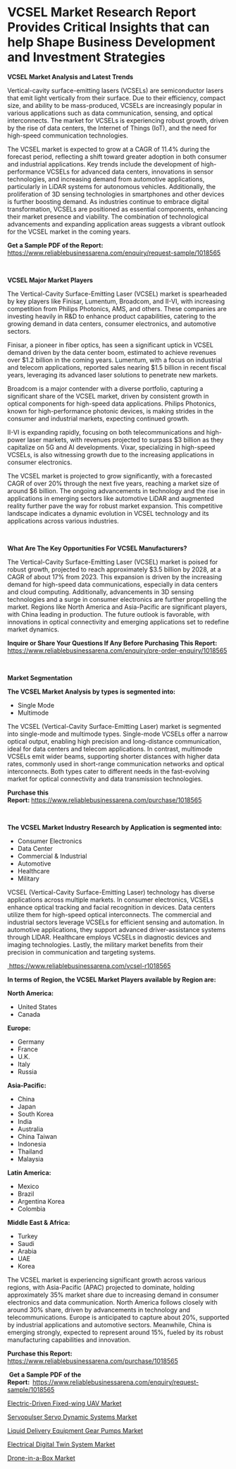 <p><h1>VCSEL Market Research Report Provides Critical Insights that can help Shape Business Development and Investment Strategies</h1></p><p><strong>VCSEL Market Analysis and Latest Trends</strong></p>
<p><p>Vertical-cavity surface-emitting lasers (VCSELs) are semiconductor lasers that emit light vertically from their surface. Due to their efficiency, compact size, and ability to be mass-produced, VCSELs are increasingly popular in various applications such as data communication, sensing, and optical interconnects. The market for VCSELs is experiencing robust growth, driven by the rise of data centers, the Internet of Things (IoT), and the need for high-speed communication technologies. </p><p>The VCSEL market is expected to grow at a CAGR of 11.4% during the forecast period, reflecting a shift toward greater adoption in both consumer and industrial applications. Key trends include the development of high-performance VCSELs for advanced data centers, innovations in sensor technologies, and increasing demand from automotive applications, particularly in LiDAR systems for autonomous vehicles. Additionally, the proliferation of 3D sensing technologies in smartphones and other devices is further boosting demand. As industries continue to embrace digital transformation, VCSELs are positioned as essential components, enhancing their market presence and viability. The combination of technological advancements and expanding application areas suggests a vibrant outlook for the VCSEL market in the coming years.</p></p>
<p><strong>Get a Sample PDF of the Report:&nbsp;</strong> <a href="https://www.reliablebusinessarena.com/enquiry/request-sample/1018565?utm_campaign=2133&utm_medium=2&utm_source=Github&utm_content=ia&utm_term=28022025&utm_id=vcsel">https://www.reliablebusinessarena.com/enquiry/request-sample/1018565</a></p>
<p>&nbsp;</p>
<p><strong>VCSEL Major Market Players</strong></p>
<p><p>The Vertical-Cavity Surface-Emitting Laser (VCSEL) market is spearheaded by key players like Finisar, Lumentum, Broadcom, and II-VI, with increasing competition from Philips Photonics, AMS, and others. These companies are investing heavily in R&D to enhance product capabilities, catering to the growing demand in data centers, consumer electronics, and automotive sectors.</p><p>Finisar, a pioneer in fiber optics, has seen a significant uptick in VCSEL demand driven by the data center boom, estimated to achieve revenues over $1.2 billion in the coming years. Lumentum, with a focus on industrial and telecom applications, reported sales nearing $1.5 billion in recent fiscal years, leveraging its advanced laser solutions to penetrate new markets.</p><p>Broadcom is a major contender with a diverse portfolio, capturing a significant share of the VCSEL market, driven by consistent growth in optical components for high-speed data applications. Philips Photonics, known for high-performance photonic devices, is making strides in the consumer and industrial markets, expecting continued growth.</p><p>II-VI is expanding rapidly, focusing on both telecommunications and high-power laser markets, with revenues projected to surpass $3 billion as they capitalize on 5G and AI developments. Vixar, specializing in high-speed VCSELs, is also witnessing growth due to the increasing applications in consumer electronics.</p><p>The VCSEL market is projected to grow significantly, with a forecasted CAGR of over 20% through the next five years, reaching a market size of around $6 billion. The ongoing advancements in technology and the rise in applications in emerging sectors like automotive LiDAR and augmented reality further pave the way for robust market expansion. This competitive landscape indicates a dynamic evolution in VCSEL technology and its applications across various industries.</p></p>
<p>&nbsp;</p>
<p><strong>What Are The Key Opportunities For VCSEL Manufacturers?</strong></p>
<p><p>The Vertical-Cavity Surface-Emitting Laser (VCSEL) market is poised for robust growth, projected to reach approximately $3.5 billion by 2028, at a CAGR of about 17% from 2023. This expansion is driven by the increasing demand for high-speed data communications, especially in data centers and cloud computing. Additionally, advancements in 3D sensing technologies and a surge in consumer electronics are further propelling the market. Regions like North America and Asia-Pacific are significant players, with China leading in production. The future outlook is favorable, with innovations in optical connectivity and emerging applications set to redefine market dynamics.</p></p>
<p><strong>Inquire or Share Your Questions If Any Before Purchasing This Report:</strong> <a href="https://www.reliablebusinessarena.com/enquiry/pre-order-enquiry/1018565?utm_campaign=2133&utm_medium=2&utm_source=Github&utm_content=ia&utm_term=28022025&utm_id=vcsel">https://www.reliablebusinessarena.com/enquiry/pre-order-enquiry/1018565</a></p>
<p>&nbsp;</p>
<p><strong>Market Segmentation</strong></p>
<p><strong>The VCSEL Market Analysis by types is segmented into:</strong></p>
<p><ul><li>Single Mode</li><li>Multimode</li></ul></p>
<p><p>The VCSEL (Vertical-Cavity Surface-Emitting Laser) market is segmented into single-mode and multimode types. Single-mode VCSELs offer a narrow optical output, enabling high precision and long-distance communication, ideal for data centers and telecom applications. In contrast, multimode VCSELs emit wider beams, supporting shorter distances with higher data rates, commonly used in short-range communication networks and optical interconnects. Both types cater to different needs in the fast-evolving market for optical connectivity and data transmission technologies.</p></p>
<p><strong>Purchase this Report:&nbsp;</strong><a href="https://www.reliablebusinessarena.com/purchase/1018565?utm_campaign=2133&utm_medium=2&utm_source=Github&utm_content=ia&utm_term=28022025&utm_id=vcsel">https://www.reliablebusinessarena.com/purchase/1018565</a></p>
<p>&nbsp;</p>
<p><strong>The VCSEL Market Industry Research by Application is segmented into:</strong></p>
<p><ul><li>Consumer Electronics</li><li>Data Center</li><li>Commercial & Industrial</li><li>Automotive</li><li>Healthcare</li><li>Military</li></ul></p>
<p><p>VCSEL (Vertical-Cavity Surface-Emitting Laser) technology has diverse applications across multiple markets. In consumer electronics, VCSELs enhance optical tracking and facial recognition in devices. Data centers utilize them for high-speed optical interconnects. The commercial and industrial sectors leverage VCSELs for efficient sensing and automation. In automotive applications, they support advanced driver-assistance systems through LIDAR. Healthcare employs VCSELs in diagnostic devices and imaging technologies. Lastly, the military market benefits from their precision in communication and targeting systems.</p></p>
<p><a href="https://www.reliablebusinessarena.com/vcsel-r1018565?utm_campaign=2133&utm_medium=2&utm_source=Github&utm_content=ia&utm_term=28022025&utm_id=vcsel">&nbsp;https://www.reliablebusinessarena.com/vcsel-r1018565</a></p>
<p><strong>In terms of Region, the VCSEL Market Players available by Region are:</strong></p>
<p>
    <p> <strong> North America: </strong>
        <ul>
            <li>United States</li>
            <li>Canada</li>
        </ul>
        </p> 
    <p> <strong> Europe: </strong>
        <ul>
            <li>Germany</li>
            <li>France</li>
            <li>U.K.</li>
            <li>Italy</li>
            <li>Russia</li>
        </ul>
        </p> 
    <p> <strong> Asia-Pacific: </strong>
        <ul>
            <li>China</li>
            <li>Japan</li>
            <li>South Korea</li>
            <li>India</li>
            <li>Australia</li>
            <li>China Taiwan</li>
            <li>Indonesia</li>
            <li>Thailand</li>
            <li>Malaysia</li>
        </ul>
        </p> 
    <p> <strong> Latin America: </strong>
        <ul>
            <li>Mexico</li>
            <li>Brazil</li>
            <li>Argentina Korea</li>
            <li>Colombia</li>
        </ul>
        </p> 
    <p> <strong> Middle East & Africa: </strong>
        <ul>
            <li>Turkey</li>
            <li>Saudi</li>
            <li>Arabia</li>
            <li>UAE</li>
            <li>Korea</li>
        </ul>
    </p>
    </p>
<p><p>The VCSEL market is experiencing significant growth across various regions, with Asia-Pacific (APAC) projected to dominate, holding approximately 35% market share due to increasing demand in consumer electronics and data communication. North America follows closely with around 30% share, driven by advancements in technology and telecommunications. Europe is anticipated to capture about 20%, supported by industrial applications and automotive sectors. Meanwhile, China is emerging strongly, expected to represent around 15%, fueled by its robust manufacturing capabilities and innovation.</p></p>
<p><strong>Purchase this Report: </strong><a href="https://www.reliablebusinessarena.com/purchase/1018565?utm_campaign=2133&utm_medium=2&utm_source=Github&utm_content=ia&utm_term=28022025&utm_id=vcsel">https://www.reliablebusinessarena.com/purchase/1018565</a></p>
<p>&nbsp;<strong>Get a Sample PDF of the Report:&nbsp;&nbsp;</strong><a href="https://www.reliablebusinessarena.com/enquiry/request-sample/1018565?utm_campaign=2133&utm_medium=2&utm_source=Github&utm_content=ia&utm_term=28022025&utm_id=vcsel">https://www.reliablebusinessarena.com/enquiry/request-sample/1018565</a></p>
<p><strong></strong></p>
<p><p><a href="https://github.com/balkanalazar/Market-Research-Report-List-1/blob/main/electric-driven-fixed-wing-uav-market.md?utm_campaign=2133&utm_medium=2&utm_source=Github&utm_content=ia&utm_term=28022025&utm_id=vcsel">Electric-Driven Fixed-wing UAV Market</a></p><p><a href="https://github.com/jugutstam/Market-Research-Report-List-1/blob/main/servopulser-servo-dynamic-systems-market.md?utm_campaign=2133&utm_medium=2&utm_source=Github&utm_content=ia&utm_term=28022025&utm_id=vcsel">Servopulser Servo Dynamic Systems Market</a></p><p><a href="https://github.com/zakkistuey/Market-Research-Report-List-1/blob/main/liquid-delivery-equipment-gear-pumps-market.md?utm_campaign=2133&utm_medium=2&utm_source=Github&utm_content=ia&utm_term=28022025&utm_id=vcsel">Liquid Delivery Equipment Gear Pumps Market</a></p><p><a href="https://github.com/boyertrull4r/Market-Research-Report-List-1/blob/main/electrical-digital-twin-system-market.md?utm_campaign=2133&utm_medium=2&utm_source=Github&utm_content=ia&utm_term=28022025&utm_id=vcsel">Electrical Digital Twin System Market</a></p><p><a href="https://github.com/siertnamba7u/Market-Research-Report-List-1/blob/main/drone-in-a-box-market.md?utm_campaign=2133&utm_medium=2&utm_source=Github&utm_content=ia&utm_term=28022025&utm_id=vcsel">Drone-in-a-Box Market</a></p></p>